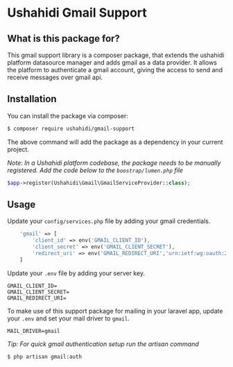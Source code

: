 Ushahidi Gmail Support
============

## What is this package for?
This gmail support library is a composer package, that extends the ushahidi platform datasource manager and adds gmail as a data provider. It allows the platform to authenticate a gmail account, giving the access to send and receive messages over gmail api.

## Installation
You can install the package via composer:

```bash
$ composer require ushahidi/gmail-support
```

The above command will add the package as a dependency in your current project.

*Note: In a Ushahidi platform codebase, the package needs to be manually registered. Add the code below to the `boostrap/lumen.php` file*

```php
$app->register(Ushahidi\Gmail\GmailServiceProvider::class);
```

## Usage
Update your `config/services.php` file by adding your gmail credentials.

```php
    'gmail' => [
        'client_id' => env('GMAIL_CLIENT_ID'),
        'client_secret' => env('GMAIL_CLIENT_SECRET'),
        'redirect_uri' => env('GMAIL_REDIRECT_URI','urn:ietf:wg:oauth:2.0:oob'),
    ]
```

Update your `.env` file by adding your server key.

```env
GMAIL_CLIENT_ID=
GMAIL_CLIENT_SECRET=
GMAIL_REDIRECT_URI=
```

To make use of this support package for mailing in your laravel app, update your `.env` and set your mail driver to `gmail`.

```env
MAIL_DRIVER=gmail
```

*Tip: For quick gmail authentication setup run the artisan command*

```bash
$ php artisan gmail:auth
```



 










